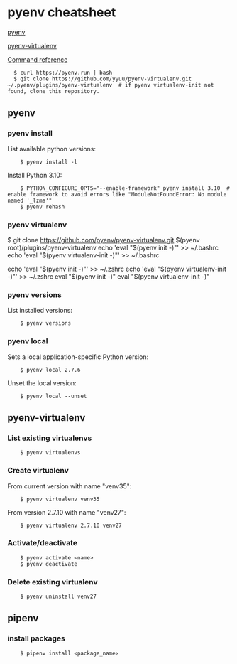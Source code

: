 # pyenv cheatsheet

[pyenv](https://github.com/yyuu/pyenv)

[pyenv-virtualenv](https://github.com/yyuu/pyenv-virtualenv)

[Command reference](https://github.com/yyuu/pyenv/blob/master/COMMANDS.md)

      $ curl https://pyenv.run | bash
      $ git clone https://github.com/yyuu/pyenv-virtualenv.git ~/.pyenv/plugins/pyenv-virtualenv  # if pyenv virtualenv-init not found, clone this repository.


## pyenv
### pyenv install

List available python versions:

        $ pyenv install -l

Install Python 3.10:

        $ PYTHON_CONFIGURE_OPTS="--enable-framework" pyenv install 3.10  # enable framework to avoid errors like "ModuleNotFoundError: No module named '_lzma'"
        $ pyenv rehash

### pyenv virtualenv

$ git clone https://github.com/pyenv/pyenv-virtualenv.git $(pyenv root)/plugins/pyenv-virtualenv
echo 'eval "$(pyenv init -)"' >> ~/.bashrc
echo 'eval "$(pyenv virtualenv-init -)"' >> ~/.bashrc

echo 'eval "$(pyenv init -)"' >> ~/.zshrc
echo 'eval "$(pyenv virtualenv-init -)"' >> ~/.zshrc
eval "$(pyenv init -)"
eval "$(pyenv virtualenv-init -)"

### pyenv versions

List installed versions:

        $ pyenv versions

### pyenv local

Sets a local application-specific Python version:

        $ pyenv local 2.7.6  

Unset the local version:

        $ pyenv local --unset

## pyenv-virtualenv
### List existing virtualenvs

        $ pyenv virtualenvs

### Create virtualenv

From current version with name "venv35":

        $ pyenv virtualenv venv35

From version 2.7.10 with name "venv27":

        $ pyenv virtualenv 2.7.10 venv27

### Activate/deactivate

        $ pyenv activate <name>
        $ pyenv deactivate

### Delete existing virtualenv

        $ pyenv uninstall venv27
        
        
## pipenv

### install packages

        $ pipenv install <package_name>

